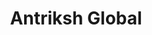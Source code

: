 ---
title: Antriksh Global
workUrl: https://www.antrikshglobal.com
description: "A Company based in Pune with Video Audio Expertise and also having expertise in other domains like IT and Software"
tags:
  - work
  - html
  - css
  - javascript
image: /img/work/5.webp
imageAlt: Antriksh Global
permalink: false
---